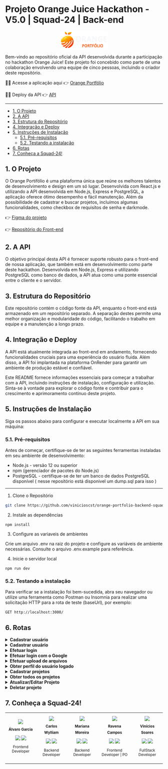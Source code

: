# Projeto Orange Juice Hackathon - V5.0 | Squad-24 | Back-end

<p align="center">
  <img alt="Favicon" width='30%' src="https://github.com/vinicioscst/orange-portfolio-frontend-squad24/blob/main/src/assets/logo.svg"  />
</p>


Bem-vindo ao repositório oficial da API desenvolvida durante a participação no hackathon Orange Juice! Este projeto foi concebido como parte de uma colaboração envolvendo uma equipe de cinco pessoas, incluindo o criador deste repositório.

👩‍💻 Acesse a aplicação aqui 👉 [Orange Portfólio](https://orange-portfolio-frontend-squad24.vercel.app/)

👩‍💻 Deploy da API 👉 [API](https://hackathon-squad24.onrender.com/)

<hr>

- [1. O Projeto](#1-o-projeto)
- [2. A API](#2-a-api)
- [3. Estrutura do Repositório](#3-estrutura-do-repositório)
- [4. Integração e Deploy](#4-integração-e-deploy)
- [5. Instruções de Instalação](#5-instruções-de-instalação)
  - [5.1. Pré-requisitos](#51-pré-requisitos)
  - [5.2. Testando a instalação](#52-testando-a-instalação)
- [6. Rotas](#6-rotas)
- [7. Conheça a Squad-24!](#7-conheça-a-squad-24)

## 1. O Projeto

O Orange Portifólio é uma plataforma única que reúne os melhores talentos de desenvolvimento e design em um só lugar.
Desenvolvida com React.js e utilizando a API desenvolvida em Node.js, Express e PostgreSQL, a aplicação oferece ótimo desempenho e fácil manutenção.
Além da possibilidade de cadastrar e buscar projetos, incluímos algumas funcionalidades, como checkbox de requisitos de senha e darkmode.

  👉 [Figma do projeto](https://www.figma.com/file/utDx59m5Opz1lDSN1J4r9I/Desafio---Programa-de-Forma%C3%A7%C3%A3o-5.0?type=design&node-id=171-2351&mode=design&t=e2CL8emjA2XPacJ9-0)

  👉 [Repositório do Front-end](https://github.com/vinicioscst/orange-portfolio-frontend-squad24)

## 2. A API

O objetivo principal desta API é fornecer suporte robusto para o front-end de nossa aplicação, que também está em desenvolvimento como parte deste hackathon. Desenvolvida em Node.js, Express e utilizando PostgreSQL como banco de dados, a API atua como uma ponte essencial entre o cliente e o servidor.


## 3. Estrutura do Repositório
Este repositório contém o código fonte da API, enquanto o front-end está armazenado em um repositório separado. A separação destes permite uma melhor organização e modularidade do código, facilitando o trabalho em equipe e a manutenção a longo prazo.

## 4. Integração e Deploy
A API está atualmente integrada ao front-end em andamento, fornecendo funcionalidades cruciais para uma experiência do usuário fluida. Além disso, a API foi implantada na plataforma OnRender para garantir um ambiente de produção estável e confiável.

Este README fornece informações essenciais para começar a trabalhar com a API, incluindo instruções de instalação, configuração e utilização. Sinta-se à vontade para explorar o código fonte e contribuir para o crescimento e aprimoramento contínuo deste projeto.


## 5. Instruções de Instalação
Siga os passos abaixo para configurar e executar localmente a API em sua máquina:

### 5.1. Pré-requisitos
Antes de começar, certifique-se de ter as seguintes ferramentas instaladas em seu ambiente de desenvolvimento:
- Node.js - versão 12 ou superior
- npm (gerenciador de pacotes do Node.js)
- PostgreSQL - certifique-se de ter um banco de dados PostgreSQL disponível ( nesse repositório está disponivel um dump.sql para isso )
---
1. Clone o Repositório
```bash
git clone https://github.com/vinicioscst/orange-portfolio-backend-squad24.git cd orange-portfolio-backend-squad24
```

2. Instale as dependências
```
npm install
```

3. Configure as variaveis de ambientes

Crie um arquivo .env na raiz do projeto e configure as variáveis de ambiente necessárias. Consulte o arquivo .env.example para referência.

4. Inicie o servidor local
```
npm run dev
```

### 5.2. Testando a instalação 
Para verificar se a instalação foi bem-sucedida, abra seu navegador ou utilize uma ferramenta como Postman ou Insomnia para realizar uma solicitação HTTP para a rota de teste (baseUrl), por exemplo:
```
GET http://localhost:3000/
```

## 6. Rotas

<details>
<summary><b>Cadastrar usuário</b></summary>

#### `GET` `/`

Essa é a rota que será utilizada para testar a API.

Retorno:
```
{
	"mensagem": "O servidor está online."
}
```
</details>

<details>
<summary><b>Cadastrar usuário</b></summary>

#### `POST` `/user`

Essa é a rota que permite o usuário se cadastrar no sistema.

Critérios de aceite:

    - Validar se o e-mail e a senha estão corretos para o usuário em questão.
    - Gerar um token de autenticação para o usuário.
    - Confere se o e-mail já existe no sistema.
    - fullName, email, password são campos obrigatórios e precisam ser do tipo string.

</details>

<details>
<summary><b>Efetuar login</b></summary>

#### `POST` `/session`

Essa é a rota que será utilizada para o usuário cadastrado no sistema efetuar seu login.

Critérios de aceite:

    - Validar os campos obrigatórios: 
        - nome
        - email
        - senha
    - A senha deve ser criptografada utilizando algum algoritmo de criptografia confiável.
    - O campo e-mail no banco de dados deve ser único para cada registro, não permitindo dois usuários possuírem o mesmo e-mail.

</details>

<details>
<summary><b>Efetuar login com o Google</b></summary>

#### `POST` `/session/google`

Essa é a rota que será utilizada para o usuário efetuar login através de sua conta do Google.

Critérios de aceite:

    - Validar os campos obrigatórios: 
        - nome
        - email
        - senha
    - A senha deve ser criptografada utilizando algum algoritmo de criptografia confiável.
    - O campo e-mail no banco de dados deve ser único para cada registro, não permitindo dois usuários possuírem o mesmo e-mail.

</details>
<details>
<summary><b>Efetuar upload de arquivos</b></summary>

#### `POST` `/upload`

Essa é a rota que será utilizada pelo o front para efetuar o upload de imagens.

</details>
<details>
<summary><b>Obter perfil do usuário logado</b></summary>

#### `GET` `/user/profile`

Essa é a rota que será utilizada para obter todas as informações do usuário logado desde o seu perfil a projetos cadastrados em seu nome.

Exemplo de retorno:

```
{
	"userid": 4,
	"fullname": "Jose",
	"email": "Jose01@email.com",
	"profileimage": null,
	"isgoogleaccount": null,
	"projects": [
		{
			"id": 2,
			"title": "teste 02",
			"tags": "teste tags",
			"link": "teste link",
			"description": "teste",
			"image": null,
			"createddate": null
		}
	]
}
```

</details>
<details>
<summary><b>Cadastrar projetos</b></summary>

#### `POST` `/projects`

Essa é a rota que será utilizada para o usuário cadastrar o seu projeto.

Critérios de aceite:

    - Validar os campos obrigatórios: 
        - title
        - tags
    - Todos os campos devem ser do tipo string.

</details>
<details>
<summary><b>Obter todos os projetos</b></summary>

#### `GET` `/projects`

Essa é a rota que será utilizada para obter todos os projetos existentes no sistema.

Exemplo de retorno:

```
[
	{
		"id": 1,
		"title": "API REST",
		"tags": "Back-end, TDD",
		"link": null,
		"description": null,
		"image": null,
		"createddate": null,
		"userid": 1,
		"user": {
			"fullname": "Carlos Wylliam",
			"email": "carlos01@email.com",
			"profileImage": null,
			"isGoogleAccount": null
		}
	},
	{
		"id": 3,
		"title": "API REST 03",
		"tags": "Back-end, TDD",
		"link": null,
		"description": null,
		"image": null,
		"createddate": null,
		"userid": 1,
		"user": {
			"fullname": "Carlos Wylliam",
			"email": "carlos01@email.com",
			"profileImage": null,
			"isGoogleAccount": null
		}
	}
]
```

</details>
<details>
<summary><b>Atualizar/Editar Projeto</b></summary>

#### `PUT` `/projects/:id`

Essa é a rota que será utilizada pelo o usuário para atualizar/editar o seu projeto.

Critérios de aceite:

    - Validar os campos obrigatórios: 
        - title
        - tags
        - senha

</details>
<details>
<summary><b>Deletar projeto</b></summary>

#### `DELETE` `/projects/:id`

Essa é a rota que será utilizada para deletar algum projeto cadastrado no sistema pelo o seu id.

</details>

## 7. Conheça a Squad-24!

<table>
  <tr>
    <td align="center" style="padding: 10px;">    
      <img src="https://github.com/Alvarosig.png" width="250px"/>
       <br>
        <sub>
          <b>Álvaro Garcia</b>
          <p> <a target="_blank" href="https://www.linkedin.com/in/alvarosig" ><img src="https://img.icons8.com/color/38/000000/linkedin.png"/></a> <a target="_blank" href="https://github.com/Alvarosig"><img src="https://img.icons8.com/ios-glyphs/38/000000/github.png"/></a>
        </sub>
      </a>
  <p>Frontend Developer</p>
    </td>
    <td align="center" style="padding: 10px;">
       <img src="https://github.com/carlos-wylliam.png" width="250px"/>
      <br>
        <sub>
          <b>Carlos Wylliam</b>
          <p> <a target="_blank" href="https://www.linkedin.com/in/carlos-wylliam"><img src="https://img.icons8.com/color/38/000000/linkedin.png"/></a> <a target="_blank" href="https://github.com/carlos-wylliam"><img src="https://img.icons8.com/ios-glyphs/38/000000/github.png"/></a>
        </sub>
      </a>
  <p>Backend Developer</p>
    </td>
    <td align="center" style="padding: 10px;">
       <img src="https://github.com/mari-moreira.png" width="250px"/>
      <br>
        <sub>
          <b>Mariana Moreira</b>
          <p> <a target="_blank" href="https://www.linkedin.com/in/mariana-moreira-santos-39417828a/" ><img src="https://img.icons8.com/color/38/000000/linkedin.png"/></a> <a target="_blank" href="https://github.com/mari-moreira"><img src="https://img.icons8.com/ios-glyphs/38/000000/github.png"/></a>
        </sub>
      </a>
  <p>Backend Developer</p>
    </td>
     <td align="center" style="padding: 10px;">
      <img src="https://github.com/ravenascampos.png" width="250px"/>
   <br>
      <sub>
          <b>Ravena Campos</b>
          <p> <a target="_blank" href="https://www.linkedin.com/in/ravenascampos" ><img src="https://img.icons8.com/color/38/000000/linkedin.png"/></a> <a target="_blank" href="https://github.com/ravenascampos"><img src="https://img.icons8.com/ios-glyphs/38/000000/github.png"/></a>
        </sub>
      </a>
    <p>Frontend Developer | PO</p>
    </td>
    <td align="center" style="padding: 10px;">
      <img src="https://github.com/vinicioscst.png" width="250px"/>
        <br>
        <sub>
          <b>Vinícios Soares</b>
          <p> <a target="_blank" href="https://www.linkedin.com/in/vinicioscst" ><img src="https://img.icons8.com/color/38/000000/linkedin.png"/></a> <a target="_blank" href="https://github.com/vinicioscst"><img src="https://img.icons8.com/ios-glyphs/38/000000/github.png"/></a>
        </sub>
      </a>
      <p>FullStack Developer</p>
    </td>
